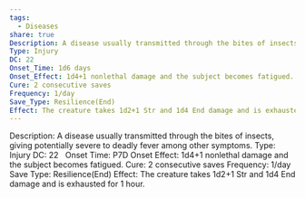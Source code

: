 ```yaml
---
tags:
  - Diseases
share: true
Description: A disease usually transmitted through the bites of insects, giving potentially severe to deadly fever among other symptoms.
Type: Injury
DC: 22
Onset_Time: 1d6 days
Onset_Effect: 1d4+1 nonlethal damage and the subject becomes fatigued.
Cure: 2 consecutive saves
Frequency: 1/day
Save_Type: Resilience(End)
Effect: The creature takes 1d2+1 Str and 1d4 End damage and is exhausted for 1 hour.
---
```

Description: A disease usually transmitted through the bites of insects, giving potentially severe to deadly fever among other symptoms.
Type: Injury
DC: 22  
Onset Time: P7D
Onset Effect: 1d4+1 nonlethal damage and the subject becomes fatigued.
Cure: 2 consecutive saves
Frequency: 1/day
Save Type: Resilience(End)
Effect: The creature takes 1d2+1 Str and 1d4 End damage and is exhausted for 1 hour.